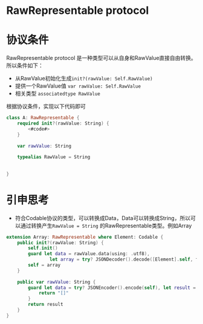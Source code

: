 # RawRepresentable protocol

# 协议条件

RawRepresentable protocol 是一种类型可以从自身和RawValue直接自由转换。所以条件如下：

- 从RawValue初始化生成`init?(rawValue: Self.RawValue)`
- 提供一个RawValue值 `var rawValue: Self.RawValue`
- 相关类型 `associatedtype RawValue`

根据协议条件，实现以下代码即可

```swift
class A: RawRepresentable {
    required init?(rawValue: String) {
        <#code#>
    }
    
    var rawValue: String
    
    typealias RawValue = String
    
    
}
```

# 引申思考

- 符合Codable协议的类型，可以转换成Data，Data可以转换成String，所以可以通过转换产生`RawValue = String` 的RawRepresentable类型。例如Array

```swift
extension Array: RawRepresentable where Element: Codable {
    public init?(rawValue: String) {
        self.init()
        guard let data = rawValue.data(using: .utf8),
                let array = try? JSONDecoder().decode([Element].self, from: data) else {return}
        self = array
    }
    
    public var rawValue: String {
        guard let data = try? JSONEncoder().encode(self), let result = String(data: data, encoding: .utf8)  else {
            return "[]"
        }
        return result
    }
}
```